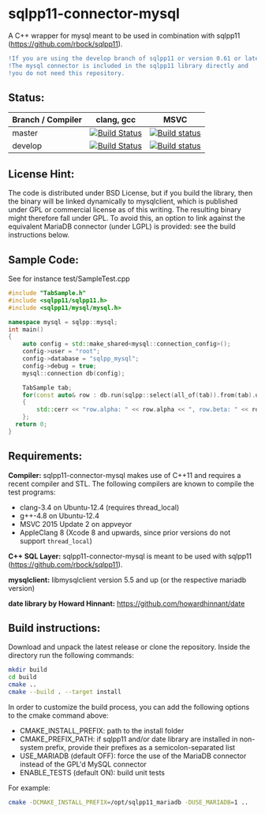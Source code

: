 sqlpp11-connector-mysql
=======================

A C++ wrapper for mysql meant to be used in combination with sqlpp11 (https://github.com/rbock/sqlpp11).

```diff
!If you are using the develop branch of sqlpp11 or version 0.61 or later:
!The mysql connector is included in the sqlpp11 library directly and
!you do not need this repository.
```

Status:
-------
Branch / Compiler | clang,  gcc | MSVC
------------------| ------------|--------
master | [![Build Status](https://travis-ci.org/rbock/sqlpp11-connector-mysql.svg?branch=master)](https://travis-ci.org/rbock/sqlpp11-connector-mysql?branch=master) | [![Build status](https://ci.appveyor.com/api/projects/status/8yo0sbopv63kb2t7/branch/master?svg=true)](https://ci.appveyor.com/project/rbock/sqlpp11-connector-mysql/branch/master)
develop | [![Build Status](https://travis-ci.org/rbock/sqlpp11-connector-mysql.svg?branch=develop)](https://travis-ci.org/rbock/sqlpp11-connector-mysql?branch=develop) | [![Build status](https://ci.appveyor.com/api/projects/status/8yo0sbopv63kb2t7/branch/develop?svg=true)](https://ci.appveyor.com/project/rbock/sqlpp11-connector-mysql/branch/develop) |


License Hint:
-------------
The code is distributed under BSD License, but if you build the library, then the binary will be linked dynamically to mysqlclient, which is published under GPL or commercial license as of this writing. The resulting binary might therefore fall under GPL. To avoid this, an option to link against the equivalent MariaDB connector (under LGPL) is provided: see the build instructions below.

Sample Code:
------------
See for instance test/SampleTest.cpp

```C++
#include "TabSample.h"
#include <sqlpp11/sqlpp11.h>
#include <sqlpp11/mysql/mysql.h>

namespace mysql = sqlpp::mysql;
int main()
{
	auto config = std::make_shared<mysql::connection_config>();
 	config->user = "root";
 	config->database = "sqlpp_mysql";
	config->debug = true;
	mysql::connection db(config);

	TabSample tab;
	for(const auto& row : db.run(sqlpp::select(all_of(tab)).from(tab).unconditionally()))
	{
		std::cerr << "row.alpha: " << row.alpha << ", row.beta: " << row.beta << ", row.gamma: " << row.gamma <<  std::endl;
	};
  return 0;
}
```


Requirements:
-------------
__Compiler:__
sqlpp11-connector-mysql makes use of C++11 and requires a recent compiler and STL. The following compilers are known to compile the test programs:

  * clang-3.4 on Ubuntu-12.4 (requires thread_local)
  * g++-4.8 on Ubuntu-12.4
  * MSVC 2015 Update 2 on appveyor
  * AppleClang 8 (Xcode 8 and upwards, since prior versions do not support `thread_local`)

__C++ SQL Layer:__
sqlpp11-connector-mysql is meant to be used with sqlpp11 (https://github.com/rbock/sqlpp11).

__mysqlclient:__
libmysqlclient version 5.5 and up (or the respective mariadb version)

__date library by Howard Hinnant:__
https://github.com/howardhinnant/date


Build instructions:
-------------------
Download and unpack the latest release or clone the repository. Inside the directory run the following commands:

```bash
mkdir build
cd build
cmake ..
cmake --build . --target install
```

In order to customize the build process, you can add the following options to the cmake command above:

* CMAKE_INSTALL_PREFIX: path to the install folder
* CMAKE_PREFIX_PATH: if sqlpp11 and/or date library are installed in non-system prefix, provide their prefixes as a semicolon-separated list
* USE_MARIADB (default OFF): force the use of the MariaDB connector instead of the GPL'd MySQL connector
* ENABLE_TESTS (default ON): build unit tests

For example:

```bash
cmake -DCMAKE_INSTALL_PREFIX=/opt/sqlpp11_mariadb -DUSE_MARIADB=1 ..
```

